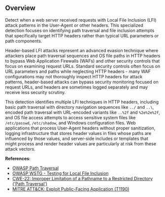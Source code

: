 ## Overview

Detect when a web server received requests with Local File Inclusion (LFI) attack patterns in the User-Agent or other headers. This specialized detection focuses on identifying path traversal and file inclusion attempts that specifically target HTTP headers rather than typical URL parameters or path components.

Header-based LFI attacks represent an advanced evasion technique where attackers place path traversal sequences and OS file paths in HTTP headers to bypass Web Application Firewalls (WAFs) and other security controls that focus on examining request URLs. Standard security controls often focus on URL parameters and paths while neglecting HTTP headers - many WAF configurations may not thoroughly inspect HTTP headers for attack patterns, header-based attacks can bypass security monitoring focused on request URLs, and headers are sometimes logged separately and may receive less security scrutiny.

This detection identifies multiple LFI techniques in HTTP headers, including basic path traversal with directory navigation sequences like `../` and `..\`, encoded path traversal with URL-encoded variants like `..%2f` and `%2e%2e%2f`, and OS file access attempts to access sensitive system files like `/etc/passwd`, `/etc/shadow`, and Windows configuration files. Web applications that process User-Agent headers without proper sanitization, logging infrastructure that stores header values in files whose paths are influenced by those values, and server-side includes or templates that might process and render header values are particularly at risk from these attack vectors.

**References**:
- [OWASP Path Traversal](https://owasp.org/www-community/attacks/Path_Traversal)
- [OWASP WSTG - Testing for Local File Inclusion](https://owasp.org/www-project-web-security-testing-guide/latest/4-Web_Application_Security_Testing/07-Input_Validation_Testing/11.1-Testing_for_Local_File_Inclusion)
- [CWE-22: Improper Limitation of a Pathname to a Restricted Directory ('Path Traversal')](https://cwe.mitre.org/data/definitions/22.html)
- [MITRE ATT&CK: Exploit Public-Facing Application (T1190)](https://attack.mitre.org/techniques/T1190/) 